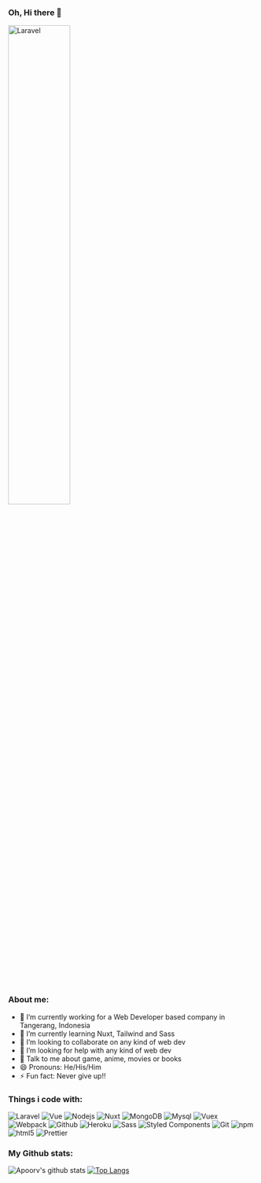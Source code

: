 ### Oh, Hi there 👋

<!--![](https://www.chawtechsolutions.com/wp-content/uploads/2019/03/developer.gif) -->
<p>
  <img alt="Laravel" src="https://www.chawtechsolutions.com/wp-content/uploads/2019/03/developer.gif" width="50%" />
</p>

### About me:

- 🔭 I’m currently working for a Web Developer based company in Tangerang, Indonesia
- 🌱 I’m currently learning Nuxt, Tailwind and Sass
- 👯 I’m looking to collaborate on any kind of web dev
- 🤔 I’m looking for help with any kind of web dev
- 💬 Talk to me about game, anime, movies or books
- 😄 Pronouns: He/His/Him
- ⚡ Fun fact: Never give up!!
### Things i code with:

<p>
  <img alt="Laravel" src="https://img.shields.io/badge/-Laravel-red?style=flat-square&logo=laravel&logoColor=white" />
  <img alt="Vue" src="https://img.shields.io/badge/-Vuejs-43853d?style=flat-square&logo=vue.js&logoColor=white" />
  <img alt="Nodejs" src="https://img.shields.io/badge/-Nodejs-43853d?style=flat-square&logo=Node.js&logoColor=white" />
  <img alt="Nuxt" src="https://img.shields.io/badge/-Nuxt-795548?style=flat-square&logo=Nuxt.js&logoColor=white" />
  <img alt="MongoDB" src="https://img.shields.io/badge/-MongoDB-13aa52?style=flat-square&logo=mongodb&logoColor=white" />
  <img alt="Mysql" src="https://img.shields.io/badge/-Mysql-9C27B0?style=flat-square&logo=mysql&logoColor=white" />
  <img alt="Vuex" src="https://img.shields.io/badge/-Vuex-2757b0?style=flat-square&logo=Vuex&logoColor=white" />
  <img alt="Webpack" src="https://img.shields.io/badge/-Webpack-8DD6F9?style=flat-square&logo=webpack&logoColor=white" /> 
  <img alt="Github" src="https://img.shields.io/badge/-Github-2088FF?style=flat-square&logo=github&logoColor=white" />
  <img alt="Heroku" src="https://img.shields.io/badge/-Heroku-430098?style=flat-square&logo=heroku&logoColor=white" />
  <img alt="Sass" src="https://img.shields.io/badge/-Sass-CC6699?style=flat-square&logo=sass&logoColor=white" />
  <img alt="Styled Components" src="https://img.shields.io/badge/-Styled_Components-db7092?style=flat-square&logo=styled-components&logoColor=white" />
  <img alt="Git" src="https://img.shields.io/badge/-Git-F05032?style=flat-square&logo=git&logoColor=white" />
  <img alt="npm" src="https://img.shields.io/badge/-NPM-CB3837?style=flat-square&logo=npm&logoColor=white" />
  <img alt="html5" src="https://img.shields.io/badge/-HTML5-E34F26?style=flat-square&logo=html5&logoColor=white" />
  <img alt="Prettier" src="https://img.shields.io/badge/-Prettier-F7B93E?style=flat-square&logo=prettier&logoColor=white" />
</p>

### My Github stats:
![Apoorv's github stats](https://github-readme-stats.vercel.app/api?username=baihakitanjung&show_icons=true&title_color=000&icon_color=8ac926&text_color=000&bg_color=fff&hide=[%22stars%22])
[![Top Langs](https://github-readme-stats.vercel.app/api/top-langs/?username=baihakitanjung&layout=compact&text_color=000&bg_color=fff)](https://github.com/anuraghazra/github-readme-stats)
